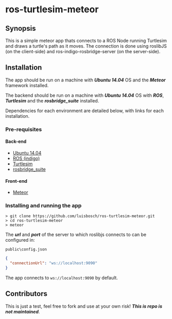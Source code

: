 # ros-turtlesim-meteor

## Synopsis

This is a simple meteor app thats connects to a ROS Node running Turtlesim and draws a turtle's path as it moves. 
The connection is done using roslibJS (on the client-side) and ros-indigo-rosbridge-server (on the server-side).

## Installation
The app should be run on a machine with ***Ubuntu 14.04*** OS and the ***Meteor*** framework installed.

The backend should be run on a machine with ***Ubuntu 14.04*** OS with ***ROS***, ***Turtlesim*** and the ***rosbridge_suite*** installed.

Dependencies for each environment are detailed below, with links for each installation.

### Pre-requisites

#### Back-end
- [Ubuntu 14.04](http://www.ubuntu.com/download/)
- [ROS (indigo)](http://wiki.ros.org/indigo/Installation/Ubuntu)
- [Turtlesim](http://wiki.ros.org/turtlesim)
- [rosbridge_suite](http://wiki.ros.org/rosbridge_suite)

#### Front-end
- [Meteor](https://www.meteor.com/install)

### Installing and running the app
```
> git clone https://github.com/luisbosch/ros-turtlesim-meteor.git
> cd ros-turtlesim-meteor
> meteor
```
The ***url*** and ***port*** of the server to which roslibjs connects to can be configured in:
```
public\config.json
```
```json
{
  "connectionUrl": "ws://localhost:9090"
}
```
The app connects to `ws://localhost:9090` by default.

## Contributors

This is just a test, feel free to fork and use at your own risk! ***This is repo is not maintained***.
